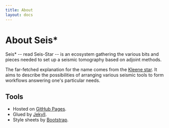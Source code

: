```yaml
---
title: About
layout: docs 
---
```


# About Seis*

Seis* -- read Seis-Star -- is an ecosystem gathering the various bits and pieces needed to set up a seismic tomography based on adjoint methods.

The far-fetched explanation for the name comes from the [Kleene star](http://en.wikipedia.org/wiki/Kleene_star). It aims to describe the possibilities of arranging various seismic tools to form workflows answering one's particular needs.


## Tools

* Hosted on [GitHub Pages](https://pages.github.com/).
* Glued by [Jekyll](http://jekyllrb.com/).
* Style sheets by [Bootstrap](http://getbootstrap.com/).
